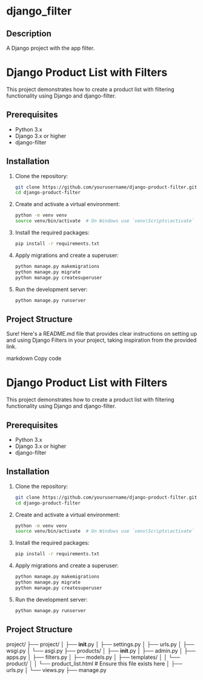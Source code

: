 # django_filter

## Description
A Django project with the app filter.

# Django Product List with Filters

This project demonstrates how to create a product list with filtering functionality using Django and django-filter.

## Prerequisites

- Python 3.x
- Django 3.x or higher
- django-filter

## Installation

1. Clone the repository:
    ```bash
    git clone https://github.com/yourusername/django-product-filter.git
    cd django-product-filter
    ```

2. Create and activate a virtual environment:
    ```bash
    python -m venv venv
    source venv/bin/activate  # On Windows use `venv\Scripts\activate`
    ```

3. Install the required packages:
    ```bash
    pip install -r requirements.txt
    ```

4. Apply migrations and create a superuser:
    ```bash
    python manage.py makemigrations
    python manage.py migrate
    python manage.py createsuperuser
    ```

5. Run the development server:
    ```bash
    python manage.py runserver
    ```

## Project Structure


Sure! Here's a README.md file that provides clear instructions on setting up and using Django Filters in your project, taking inspiration from the provided link.

markdown
Copy code
# Django Product List with Filters

This project demonstrates how to create a product list with filtering functionality using Django and django-filter.

## Prerequisites

- Python 3.x
- Django 3.x or higher
- django-filter

## Installation

1. Clone the repository:
    ```bash
    git clone https://github.com/yourusername/django-product-filter.git
    cd django-product-filter
    ```

2. Create and activate a virtual environment:
    ```bash
    python -m venv venv
    source venv/bin/activate  # On Windows use `venv\Scripts\activate`
    ```

3. Install the required packages:
    ```bash
    pip install -r requirements.txt
    ```

4. Apply migrations and create a superuser:
    ```bash
    python manage.py makemigrations
    python manage.py migrate
    python manage.py createsuperuser
    ```

5. Run the development server:
    ```bash
    python manage.py runserver
    ```

## Project Structure

project/
├── project/
│   ├── __init__.py
│   ├── settings.py
│   ├── urls.py
│   ├── wsgi.py
│   └── asgi.py
├── products/
│   ├── __init__.py
│   ├── admin.py
│   ├── apps.py
│   ├── filters.py
│   ├── models.py
│   ├── templates/
│   │   └── product/
│   │       └── product_list.html  # Ensure this file exists here
│   ├── urls.py
│   └── views.py
├── manage.py




